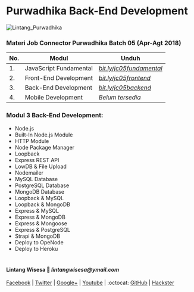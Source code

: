 # Purwadhika Back-End Development

![Lintang_Purwadhika](https://static.wixstatic.com/media/2e6af2_f69a4271c3534ae1869a7ed63e278b2b~mv2.png/v1/fill/w_246,h_39,al_c,usm_0.66_1.00_0.01/2e6af2_f69a4271c3534ae1869a7ed63e278b2b~mv2.png)

### Materi Job Connector Purwadhika Batch 05 (Apr-Agt 2018)

No.|Modul|Unduh
-----|-----|-----
1.|JavaScript Fundamental|*[bit.ly/jc05fundamental](https://github.com/LintangWisesa/Purwadhika-JC05-01_JSfundamental)*
2.|Front-End Development|*[bit.ly/jc05frontend](https://github.com/LintangWisesa/Purwadhika-JC05-02_FrontEnd)*
3.|Back-End Development|*[bit.ly/jc05backend](https://github.com/LintangWisesa/Purwadhika-JC05-03_BackEndWeb)*
4.|Mobile Development|*Belum tersedia*

### Modul 3 Back-End Development:

- Node.js
- Built-In Node.js Module
- HTTP Module
- Node Package Manager
- Loopback
- Express REST API
- LowDB & File Upload
- Nodemailer
- MySQL Database
- PostgreSQL Database
- MongoDB Database
- Loopback & MySQL
- Loopback & MongoDB
- Express & MySQL
- Express & MongoDB
- Express & Mongoose
- Express & PostgreSQL
- Strapi & MongoDB
- Deploy to OpeNode
- Deploy to Heroku

#

#### Lintang Wisesa :love_letter: _lintangwisesa@ymail.com_

[Facebook](https://www.facebook.com/lintangbagus) | 
[Twitter](https://twitter.com/Lintang_Wisesa) |
[Google+](https://plus.google.com/u/0/+LintangWisesa1) |
[Youtube](https://www.youtube.com/user/lintangbagus) | 
:octocat: [GitHub](https://github.com/LintangWisesa) |
[Hackster](https://www.hackster.io/lintangwisesa)
